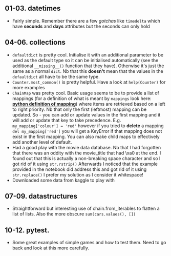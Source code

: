  ## 01-03. datetimes  
 - Fairly simple. Remember there are a few *gotchas* like `timedelta` which have **seconds** and **days** attributes but the seconds can only hold 
 ## 04-06. collections  
 - `defaultdict` is pretty cool. Initialise it with an additional parameter to be used as the default type so it can be initialised automatically (see the additional `__missing__()` function that they have). Otherwise it's just the same as a normal `dict`. Nb that this **doesn't** mean that the values in the `defaultdict` all have to be the same type.
 - `Counter.most_common()` is pretty helpful. Have a look at `help(Counter)` for more examples
 - `ChainMap` was pretty cool. Basic usage seems to be to provide a list of mappings (for a definition of what is meant by `mappings` look here: [**python definition of mapping**](https://docs.python.org/3/glossary.html#term-mapping)) where items are retrieved based on a left to right priority. Nb that only the first (leftmost) mapping can be updated. So - you can add or update values in the first mapping and it will add or update that key to take precedence. E.g. `my_mapping['colour'] = 'red'` however if you tried to **delete** a mapping `del my_mapping['red']` you will get a KeyError if that mapping does not exist in the first mapping. You can also make child maps to effectively add another level of default.
 - Had a good play with the movie data database. Nb that I had forgotten that there was an oddity with the movie_title that had \xa0 at the end. I found out that this is actually a non-breaking space character and so I got rid of it using `str.rstrip()` Afterwards I noticed that the example provided in the notebook did address this and got rid of it using `str.replace()` I prefer my solution as I consider it whitespace!
 - Downloaded some data from kaggle to play with
 ## 07-09. datastructures  
 - Straightforward but interesting use of chain.from_iterables to flatten a list of lists. Also the more obscure `sum(cars.values(), [])`
 ## 10-12. pytest.  
 - Some great examples of simple games and how to test them. Need to go back and look at this more carefully. 
 